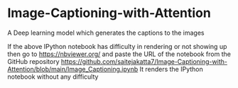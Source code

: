 # Image-Captioning-with-Attention
A Deep learning model which generates the captions to the images

If the above IPython notebook has difficulty in rendering or not showing up then go to https://nbviewer.org/ and paste the URL of the notebook from the GitHub repository  https://github.com/saitejakatta7/Image-Captioning-with-Attention/blob/main/Image_Captioning.ipynb
It renders the IPython notebook without any difficulty
